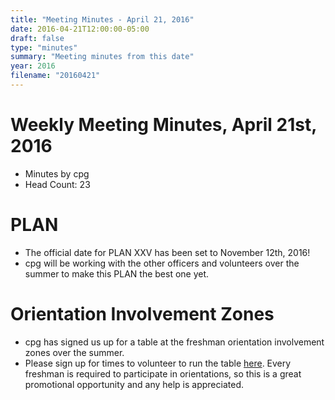 ```yaml
---
title: "Meeting Minutes - April 21, 2016"
date: 2016-04-21T12:00:00-05:00
draft: false
type: "minutes"
summary: "Meeting minutes from this date"
year: 2016
filename: "20160421"
---
```


# Weekly Meeting Minutes, April 21st, 2016

- Minutes by cpg
- Head Count: 23

# PLAN

- The official date for PLAN XXV has been set to November 12th, 2016!
- cpg will be working with the other officers and volunteers over the summer to make this PLAN the best one yet.

# Orientation Involvement Zones

- cpg has signed us up for a table at the freshman orientation involvement zones over the summer.
- Please sign up for times to volunteer to run the table [here](http://worf.co/GcJ9a). Every freshman is required to participate in orientations, so this is a great promotional opportunity and any help is appreciated. 
